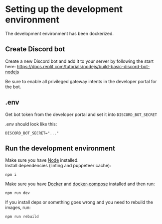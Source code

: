 # Setting up the development environment

The development environment has been dockerized.

## Create Discord bot

Create a new Discord bot and add it to your server by following the start here:
https://docs.replit.com/tutorials/nodejs/build-basic-discord-bot-nodejs

Be sure to enable all privileged gateway intents in the developer portal for the
bot.

## .env

Get bot token from the developer portal and set it into `DISCORD_BOT_SECRET`

.env should look like this:

```
DISCORD_BOT_SECRET="..."
```

## Run the development environment

Make sure you have [Node](https://nodejs.org/en) installed.  
Install dependencies (linting and puppeteer cache):

```
npm i
```

Make sure you have [Docker](https://www.docker.com/) and
[docker-compose](https://docs.docker.com/compose/) installed and then run:

```
npm run dev
```

If you install deps or something goes wrong and you need to rebuild the images,
run:

```
npm run rebuild
```
